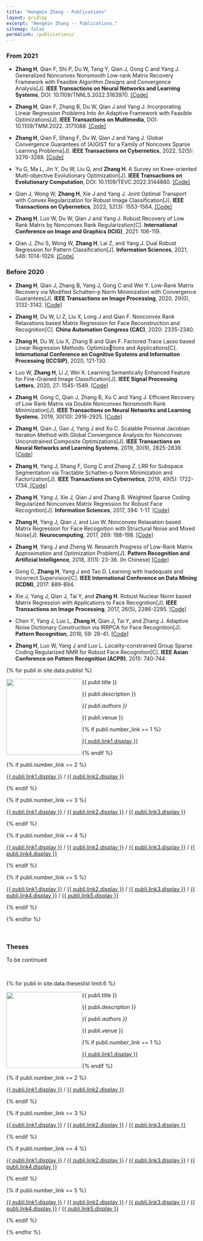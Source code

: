 ```yaml
---
title: "Hengmin Zhang - Publications"
layout: gridlay
excerpt: "Hengmin Zhang -- Publications."
sitemap: false
permalink: /publications/
---
```



### From 2021 

- **Zhang H**, Qian F, Shi P, Du W, Tang Y, Qian J, Gong C and Yang J. Generalized Nonconvex Nonsmooth Low-rank Matrix Recovery Framework with Feasible Algorithm Designs and Convergence Analysis[J]. **IEEE Transactions on Neural Networks and Learning Systems**, DOI: 10.1109/TNNLS.2022.3183970. <a href=" http://proceedings.mlr.press/v70/dauphin17a"> [Code] </a>

- **Zhang H**, Qian F, Zhang B, Du W, Qian J and Yang J. Incorporating Linear Regression Problems Into An Adaptive
Framework with Feasible Optimizations[J]. **IEEE Transactions on Multimedia**, DOI: 10.1109/TMM.2022. 3171088. 
<a href=" http://proceedings.mlr.press/v70/dauphin17a"> [Code] </a>

- **Zhang H**, Qian F, Shang F, Du W, Qian J and Yang J. Global Convergence Guarantees of (A)GIST for a Family of
Noncovex Sparse Learning Problems[J]. **IEEE Transactions on Cybernetics**, 2022, 52(5): 3276-3288. <a href=" http://proceedings.mlr.press/v70/dauphin17a"> [Code] </a>

-  Yu G, Ma L, Jin Y, Du W, Liu Q, and **Zhang H**. A Survey on Knee-oriented Multi-objective Evolutionary
Optimization[J]. **IEEE Transactions on Evolutionary Computation**, DOI: 10.1109/TEVC.2022.3144880.
<a href=" http://proceedings.mlr.press/v70/dauphin17a"> [Code] </a>

- Qian J, Wong W, **Zhang H**, Xie J and Yang J. Joint Optimal Transport with Convex Regularization for Robust
Image Classification[J]. **IEEE Transactions on Cybernetics**, 2022, 52(3): 1553-1564.
 <a href=" http://proceedings.mlr.press/v70/dauphin17a"> [Code] </a>

- **Zhang H**, Luo W, Du W, Qian J and Yang J. Robust Recovery of Low Rank Matrix by Nonconvex Rank
Regularization[C]. **International Conference on Image and Graphics (ICIG)**, 2021: 106-119.

-  Qian J, Zhu S, Wong W, **Zhang H**, Lai Z, and Yang J. Dual Robust Regression for Pattern Classification[J].
**Information Sciences**, 2021, 546: 1014-1029. <a href=" http://proceedings.mlr.press/v70/dauphin17a"> [Code] </a>

### Before 2020

-  **Zhang H**, Qian J, Zhang B, Yang J, Gong C and Wei Y. Low-Rank Matrix Recovery via Modified Schatten-p Norm
Minimization with Convergence Guarantees[J]. **IEEE Transactions on Image Processing**, 2020, 29(0), 3132-3142. 
<a href=" http://proceedings.mlr.press/v70/dauphin17a"> [Code] </a>

- **Zhang H**, Du W, Li Z, Liu X, Long J and Qian F. Nonconvex Rank Relaxations based Matrix Regression for Face
Reconstruction and Recognition[C]. **China Automation Congress (CAC)**, 2020: 2335-2340.

- **Zhang H**, Du W, Liu X, Zhang B and Qian F. Factored Trace Lasso based Linear Regression Methods: Optimizations and Applications[C]. **International Conference on Cognitive Systems and Information Processing (ICCSIP)**, 2020,
121-130.

- Luo W, **Zhang H**, Li J, Wei X. Learning Semantically Enhanced Feature for Fine-Grained Image Classification[J].
**IEEE Signal Processing Letters**, 2020, 27: 1545-1549. <a href=" http://proceedings.mlr.press/v70/dauphin17a"> [Code] </a>

-  **Zhang H**, Gong C, Qian J, Zhang B, Xu C and Yang J. Efficient Recovery of Low Rank Matrix via Double
Nonconvex Nonsmooth Rank Minimization[J]. **IEEE Transactions on Neural Networks and Learning Systems**, 2019,
30(10): 2916-2925. <a href=" http://proceedings.mlr.press/v70/dauphin17a"> [Code] </a>

-  **Zhang H**, Qian J, Gao J, Yang J and Xu C. Scalable Proximal Jacobian Iteration Method with Global Convergence
Analysis for Nonconvex Unconstrained Composite Optimizations[J]. **IEEE Transactions on Neural Networks and
Learning Systems**, 2019, 30(9), 2825-2839. <a href=" http://proceedings.mlr.press/v70/dauphin17a"> [Code] </a>

-  **Zhang H**, Yang J, Shang F, Gong C and Zhang Z. LRR for Subspace Segmentation via Tractable Schatten-p Norm
Minimization and Factorization[J]. **IEEE Transactions on Cybernetics**, 2019, 49(5): 1722-1734.<a href=" http://proceedings.mlr.press/v70/dauphin17a"> [Code] </a>

-  **Zhang H**, Yang J, Xie J, Qian J and Zhang B. Weighted Sparse Coding Regularized Nonconvex Matrix Regression
for Robust Face Recognition[J]. **Information Sciences**, 2017, 394: 1-17. 
<a href=" http://proceedings.mlr.press/v70/dauphin17a"> [Code] </a>

-  **Zhang H**, Yang J, Qian J, and Luo W. Nonconvex Relaxation based Matrix Regression for Face Recognition with
Structural Noise and Mixed Noise[J]. **Neurocomputing**, 2017, 269: 188-198. 
<a href=" http://proceedings.mlr.press/v70/dauphin17a"> [Code] </a>

-  **Zhang H**, Yang J and Zheng W. Research Progress of Low-Rank Matrix Approximation and Optimization
Problem[J]. **Pattern Recognition and Artificial Intelligence**, 2018, 31(1): 23-36. (In Chinese)
<a href=" http://proceedings.mlr.press/v70/dauphin17a"> [Code] </a>

-  Gong C, **Zhang H**, Yang J and Tao D. Learning with Inadequate and Incorrect Supervision[C]. **IEEE International
Conference on Data Mining (ICDM)**, 2017: 889-894.

-  Xie J, Yang J, Qian J, Tai Y, and **Zhang H**. Robust Nuclear Norm based Matrix Regression with Applications to
Face Recognition[J]. **IEEE Transactions on Image Processing**, 2017, 26(5), 2286-2295. 
<a href=" http://proceedings.mlr.press/v70/dauphin17a"> [Code] </a>

-  Chen Y, Yang J, Luo L, **Zhang H**, Qian J, Tai Y, and Zhang J. Adaptive Noise Dictionary Construction via IRRPCA
for Face Recognition[J]. **Pattern Recognition**, 2016, 59: 26-41. 
<a href=" http://proceedings.mlr.press/v70/dauphin17a"> [Code] </a>

-  **Zhang H**, Luo W, Yang J and Luo L. Locality-constrained Group Sparse Coding Regularized NMR for Robust
Face Recognition[C]. **IEEE Asian Conference on Pattern Recognition (ACPR)**, 2015: 740-744.




{% for publi in site.data.publist %}

<div class="col-sm-11 clearfix">
 <div class="well">
 <pubtit>{{ publi.title }}</pubtit>

 <img src="{{ site.url }}{{ site.baseurl }}/images/pubpic/{{ publi.image }}" class="img-responsive" width="200px" style="float: left" />

 <p>{{ publi.description }}</p>

 <p><em>{{ publi.authors }}</em></p>

 <p>{{ publi.venue }}</p>

 {% if publi.number_link == 1 %}
 <p><a href="{{ publi.link1.url }}">{{ publi.link1.display }}</a></p>
 {% endif %}

 {% if publi.number_link == 2 %}
 <p><a href="{{ publi.link1.url }}">{{ publi.link1.display }}</a>
 /
 <a href="{{ publi.link2.url }}">{{ publi.link2.display }}</a></p>
 {% endif %}

 {% if publi.number_link == 3 %}
 <p><a href="{{ publi.link1.url }}">{{ publi.link1.display }}</a>
 /
 <a href="{{ publi.link2.url }}">{{ publi.link2.display }}</a>
 /
 <a href="{{ publi.link3.url }}">{{ publi.link3.display }}</a></p>
 {% endif %}

 {% if publi.number_link == 4 %}
 <p><a href="{{ publi.link1.url }}">{{ publi.link1.display }}</a>
 /
 <a href="{{ publi.link2.url }}">{{ publi.link2.display }}</a>
 /
 <a href="{{ publi.link3.url }}">{{ publi.link3.display }}</a>
 /
 <a href="{{ publi.link4.url }}">{{ publi.link4.display }}</a></p>
 {% endif %}

 {% if publi.number_link == 5 %}
 <p><a href="{{ publi.link1.url }}">{{ publi.link1.display }}</a>
 /
 <a href="{{ publi.link2.url }}">{{ publi.link2.display }}</a>
 /
 <a href="{{ publi.link3.url }}">{{ publi.link3.display }}</a>
 /
 <a href="{{ publi.link4.url }}">{{ publi.link4.display }}</a>
 /
 <a href="{{ publi.link5.url }}">{{ publi.link5.display }}</a></p>
 {% endif %}

 </div>
</div>

{% endfor %}

<p> &nbsp; </p>


### Theses

<p>To be continued</p><br>

{% for publi in site.data.theseslist limit:6 %}

<div class="col-sm-11 clearfix">
 <div class="well">
 <pubtit>{{ publi.title }}</pubtit>

 <img src="{{ site.url }}{{ site.baseurl }}/images/pubpic/{{ publi.image }}" class="img-responsive" width="200px" style="float: left" />

 <p>{{ publi.description }}</p>

 <p><em>{{ publi.authors }}</em></p>

 <p>{{ publi.venue }}</p>

 {% if publi.number_link == 1 %}
 <p><a href="{{ publi.link1.url }}">{{ publi.link1.display }}</a></p>
 {% endif %}

 {% if publi.number_link == 2 %}
 <p><a href="{{ publi.link1.url }}">{{ publi.link1.display }}</a>
 /
 <a href="{{ publi.link2.url }}">{{ publi.link2.display }}</a></p>
 {% endif %}

 {% if publi.number_link == 3 %}
 <p><a href="{{ publi.link1.url }}">{{ publi.link1.display }}</a>
 /
 <a href="{{ publi.link2.url }}">{{ publi.link2.display }}</a>
 /
 <a href="{{ publi.link3.url }}">{{ publi.link3.display }}</a></p>
 {% endif %}

 {% if publi.number_link == 4 %}
 <p><a href="{{ publi.link1.url }}">{{ publi.link1.display }}</a>
 /
 <a href="{{ publi.link2.url }}">{{ publi.link2.display }}</a>
 /
 <a href="{{ publi.link3.url }}">{{ publi.link3.display }}</a>
 /
 <a href="{{ publi.link4.url }}">{{ publi.link4.display }}</a></p>
 {% endif %}

 {% if publi.number_link == 5 %}
 <p><a href="{{ publi.link1.url }}">{{ publi.link1.display }}</a>
 /
 <a href="{{ publi.link2.url }}">{{ publi.link2.display }}</a>
 /
 <a href="{{ publi.link3.url }}">{{ publi.link3.display }}</a>
 /
 <a href="{{ publi.link4.url }}">{{ publi.link4.display }}</a>
 /
 <a href="{{ publi.link5.url }}">{{ publi.link5.display }}</a></p>
 {% endif %}

 </div>
</div>

{% endfor %}

<p> &nbsp; </p>

<!-- ## Full List

{% for publi in site.data.publist %}

  {{ publi.title }} <br />
  <em>{{ publi.authors }} </em><br /><a href="{{ publi.link.url }}">{{ publi.link.display }}</a>

{% endfor %} -->
